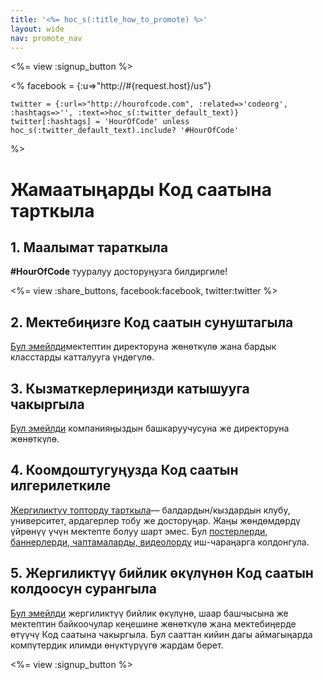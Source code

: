```yaml
---
title: '<%= hoc_s(:title_how_to_promote) %>'
layout: wide
nav: promote_nav
---
```

<%= view :signup_button %>

<%
    facebook = {:u=>"http://#{request.host}/us"}

    twitter = {:url=>"http://hourofcode.com", :related=>'codeorg', :hashtags=>'', :text=>hoc_s(:twitter_default_text)}
    twitter[:hashtags] = 'HourOfCode' unless hoc_s(:twitter_default_text).include? '#HourOfCode'
%>

# Жамаатыңарды Код саатына тарткыла

## 1. Маалымат тараткыла

**#HourOfCode** тууралуу досторуңузга билдиргиле!

<%= view :share_buttons, facebook:facebook, twitter:twitter %>

## 2. Мектебиңизге Код саатын сунуштагыла

[Бул эмейлди](<%= resolve_url('/promote/resources#sample-emails') %>)мектептин директоруна жөнөткүлө жана бардык класстарды катталууга үндөгүлө.

## 3. Кызматкерлериңизди катышууга чакыргыла

[Бул эмейлди](<%= resolve_url('/promote/resources#sample-emails') %>) компанияңыздын башкаруучусуна же директоруна жөнөткүлө.

## 4. Коомдоштугуңузда Код саатын илгерилеткиле

[Жергиликтүү топторду тарткыла](<%= resolve_url('/promote/resources#sample-emails') %>)— балдардын/кыздардын клубу, университет, ардагерлер тобу же досторуңар. Жаңы жөндөмдөрдү үйрөнүү үчүн мектепте болуу шарт эмес. Бул [постерлерди, баннерлерди, чаптамаларды, видеолорду](<%= resolve_url('/promote/resources') %>) иш-чараңарга колдонгула.

## 5. Жергиликтүү бийлик өкүлүнөн Код саатын колдоосун сурангыла

[Бул эмейлди](<%= resolve_url('/promote/resources#sample-emails') %>) жергиликтүү бийлик өкүлүнө, шаар башчысына же мектептин байкоочулар кеңешине жөнөткүлө жана мектебиңерде өтүүчү Код саатына чакыргыла. Бул сааттан кийин дагы аймагыңарда компүтердик илимди өнүктүрүүгө жардам берет.

<%= view :signup_button %>
